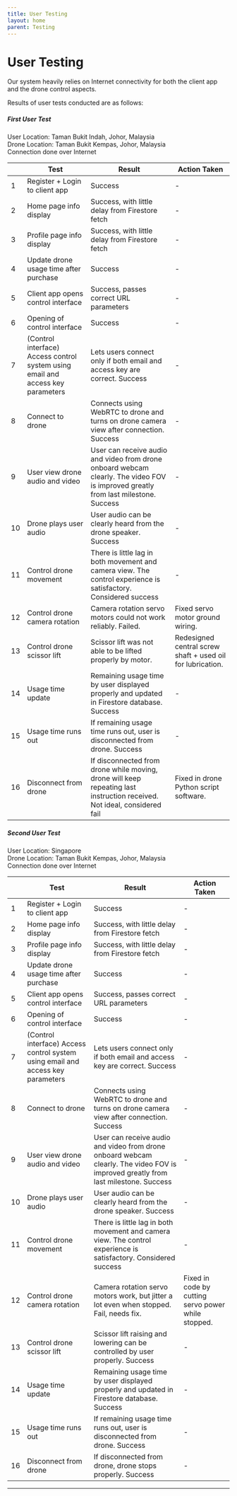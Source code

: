 ```yaml
---
title: User Testing
layout: home
parent: Testing
---
```

# User Testing
  
Our system heavily relies on Internet connectivity for both the client app and the drone control aspects. 
  
Results of user tests conducted are as follows:

##### First User Test  

User Location: Taman Bukit Indah, Johor, Malaysia  
Drone Location: Taman Bukit Kempas, Johor, Malaysia  
Connection done over Internet  

|    | **Test**                                                                        | **Result**                                                                                                                         | **Action Taken**                                           |
|----|---------------------------------------------------------------------------------|------------------------------------------------------------------------------------------------------------------------------------|------------------------------------------------------------|
| 1  | Register + Login to client app                                                  | Success                                                                                                                            | -                                                          |
| 2  | Home page info display                                                          | Success, with little delay from Firestore fetch                                                                                    | -                                                          |
| 3  | Profile page info display                                                       | Success, with little delay from Firestore fetch                                                                                    | -                                                          |
| 4  | Update drone usage time after purchase                                          | Success                                                                                                                            | -                                                          |
| 5  | Client app opens control interface                                              | Success, passes correct URL parameters                                                                                             | -                                                          |
| 6  | Opening of control interface                                                    | Success                                                                                                                            | -                                                          |
| 7  | (Control interface) Access control system using email and access key parameters | Lets users connect only if both email and access key are correct. Success                                                          | -                                                          |
| 8  | Connect to drone                                                                | Connects using WebRTC to drone and turns on drone camera view after connection. Success                                            | -                                                          |
| 9  | User view drone audio and video                                                 | User can receive audio and video from drone onboard webcam clearly. The video FOV is improved greatly from last milestone. Success | -                                                          |
| 10 | Drone plays user audio                                                          | User audio can be clearly heard from the drone speaker. Success                                                                    | -                                                          |
| 11 | Control drone movement                                                          | There is little lag in both movement and camera view. The control experience is satisfactory. Considered success                   | -                                                          |
| 12 | Control drone camera rotation                                                   | Camera rotation servo motors could not work reliably. Failed.                                                                      | Fixed servo motor ground wiring.                           |
| 13 | Control drone scissor lift                                                      | Scissor lift was not able to be lifted properly by motor.                                                                          | Redesigned central screw shaft + used oil for lubrication. |
| 14 | Usage time update                                                               | Remaining usage time by user displayed properly and updated in Firestore database. Success                                         | -                                                          |
| 15 | Usage time runs out                                                             | If remaining usage time runs out, user is disconnected from drone. Success                                                         | -                                                          |
| 16 | Disconnect from drone                                                           | If disconnected from drone while moving, drone will keep repeating last instruction received. Not ideal, considered fail           | Fixed in drone Python script software.                     |

##### Second User Test

User Location: Singapore  
Drone Location: Taman Bukit Kempas, Johor, Malaysia  
Connection done over Internet  

|    | **Test**                                                                        | **Result**                                                                                                                         | **Action Taken**                          |
|----|---------------------------------------------------------------------------------|------------------------------------------------------------------------------------------------------------------------------------|-------------------------------------------|
| 1  | Register + Login to client app                                                  | Success                                                                                                                            | -                                         |
| 2  | Home page info display                                                          | Success, with little delay from Firestore fetch                                                                                    | -                                         |
| 3  | Profile page info display                                                       | Success, with little delay from Firestore fetch                                                                                    | -                                         |
| 4  | Update drone usage time after purchase                                          | Success                                                                                                                            | -                                         |
| 5  | Client app opens control interface                                              | Success, passes correct URL parameters                                                                                             | -                                         |
| 6  | Opening of control interface                                                    | Success                                                                                                                            | -                                         |
| 7  | (Control interface) Access control system using email and access key parameters | Lets users connect only if both email and access key are correct. Success                                                          | -                                         |
| 8  | Connect to drone                                                                | Connects using WebRTC to drone and turns on drone camera view after connection. Success                                            | -                                         |
| 9  | User view drone audio and video                                                 | User can receive audio and video from drone onboard webcam clearly. The video FOV is improved greatly from last milestone. Success | -                                         |
| 10 | Drone plays user audio                                                          | User audio can be clearly heard from the drone speaker. Success                                                                    | -                                         |
| 11 | Control drone movement                                                          | There is little lag in both movement and camera view. The control experience is satisfactory. Considered success                   | -                                         |
| 12 | Control drone camera rotation                                                   | Camera rotation servo motors work, but jitter a lot even when stopped. Fail, needs fix.                                            | Fixed in code by cutting servo power while stopped. |
| 13 | Control drone scissor lift                                                      | Scissor lift raising and lowering can be controlled by user properly. Success                                                      | -                                         |
| 14 | Usage time update                                                               | Remaining usage time by user displayed properly and updated in Firestore database. Success                                         | -                                         |
| 15 | Usage time runs out                                                             | If remaining usage time runs out, user is disconnected from drone. Success                                                         | -                                         |
| 16 | Disconnect from drone                                                           | If disconnected from drone, drone stops properly. Success                                                                          | -                                         |

----

[Just the Docs]: https://just-the-docs.github.io/just-the-docs/
[GitHub Pages]: https://docs.github.com/en/pages
[README]: https://github.com/just-the-docs/just-the-docs-template/blob/main/README.md
[Jekyll]: https://jekyllrb.com
[GitHub Pages / Actions workflow]: https://github.blog/changelog/2022-07-27-github-pages-custom-github-actions-workflows-beta/
[use this template]: https://github.com/just-the-docs/just-the-docs-template/generate
